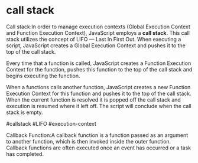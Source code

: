 # call stack
Call stack:In order to manage execution contexts (Global Execution Context and Function Execution Context), JavaScript employs a ****call stack****. This call stack utilizes the concept of LIFO — Last In First Out. When executing a script, JavaScript creates a Global Execution Context and pushes it to the top of the call stack.

Every time that a function is called, JavaScript creates a Function Execution Context for the function, pushes this function to the top of the call stack and begins executing the function.

When a functions calls another function, JavaScript creates a new Function Execution Context for this function and pushes it to the top of the call stack. When the current function is resolved it is popped off the call stack and execution is resumed where it left off. The script will conclude when the call stack is empty.

  
#callstack #LIFO
#execution-context 



  

Callback Function:A callback function is a function passed as an argument to another function, which is then invoked inside the outer function. Callback functions are often executed once an event has occurred or a task has completed.